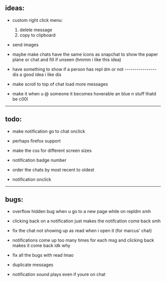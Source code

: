 ## ideas:
* custom right click menu: 
    1. delete message
    2. copy to clipboard

* send images

* maybe make chats have the same icons as snapchat to show the paper plane or chat and fill if unseen (hmmm i like this idea)

* have something to show if a person has repl dm or not ---------------- dis a good idea i like dis

* make scroll to top of chat load more messages

* make it when u @ someone it becomes hoverable an blue n stuff thatd be c00l
---

## todo:
* make notification go to chat onclick

* perhaps firefox support

* make the css for different screen sizes

* notification badge number

* order the chats by most recent to oldest

* notification onclick

---

## bugs:
* overflow hidden bug when u go to a new page while on repldm smh

* clicking back on a notification just makes the notifcation come back smh

* fix the chat not showing up as read when i open it (for marcus' chat)

* notifications come up too many times for each msg and clicking back makes it come back idk why

* fix all the bugs with read lmao

* duplicate messages

* notification sound plays even if youre on chat